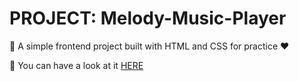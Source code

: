 # PROJECT: Melody-Music-Player

🌸 A simple frontend project built with HTML and CSS for practice :heart:

🌸 You can have a look at it [HERE](https://jasweenbrar.github.io/Melody-Music-Player/)
